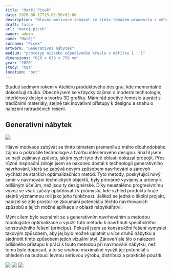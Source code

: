 ```yaml
---
title: "Matěj Picek"
date: 2020-08-17T15:02:56+02:00
description: "Hlavní motivace zabývat se tímto tématem pramenila z mého dlouhodobého zájmu o pokročilé technologie a tvorbu interiérového designu. Snažil jsem se najít zajímavý způsob, jakým bych tyto dvě oblasti dokázal propojit."
draft: false
url: "matej-picek"
owner: admin
name: "Matěj"
surname: "Picek"
artwork: "Generativní nábytek"
medium: "prototyp nízkého odpočivného křesla v měřítku 1 : 1"
dimensions: "620 x 630 x 759 mm"
year: "2020"
study: "mga"
location: "byt"
---
```


Studuji sedmým rokem v Ateliéru produktového designu, kde momentálně dokončuji studia. Obecně jsem se vždycky zajímal o moderní technologie, interiérový design a tvorbu 3D grafiky. Mám rád poctivé řemeslo a práci s tradičními materiály, stejně tak inovativní přístupy k designu a snahu o nalezení netradičních řešení.


## Generativní nábytek

![](/2020/picek/1.jpg)

Hlavní motivace zabývat se tímto tématem pramenila z mého dlouhodobého zájmu o pokročilé technologie a tvorbu interiérového designu. Snažil jsem se najít zajímavý způsob, jakým bych tyto dvě oblasti dokázal propojit. Přes různé inspirační zdroje jsem se nakonec dostal k technologii generativního navrhování, která se zabývá novým způsobem navrhování a zároveň vychází ze starších optimalizačních metod. Tyto metody, poskytující nový směr v navrhování technických objektů, byly primárně vyvíjeny a určeny k odlišným účelům, než jsou ty designérské. Díky neustálému progresivnímu vývoji se však začaly uplatňovat i v průmyslu, kde vzhled produktu hraje stejně významnou roli jako jeho funkčnost. Jelikož se jedná o školní projekt, nabízel se zde prostor ke zkoumání potenciálu těchto navrhovacích způsobů a jejich možné aplikace v oblasti nábytkářství.

Mým cílem bylo seznámit se s generativním navrhováním a metodou topologické optimalizace a využít tuto metodu k navrhnutí specifického konstrukčního řešení (principu). Pokusil jsem se konstrukční řešení vymyslet takovým způsobem, aby jej bylo možné uplatnit u více druhů nábytku a sjednotit tímto způsobem jejich vizuální styl. Zároveň ale šlo o nalezení odlišného přístupu k práci s touto metodou při navrhování nábytku, než tomu bylo doposud, a to se snahou maximálně využít její potenciál s ohledem na budoucí levnou sériovou výrobu, distribuci a praktické použití.

![](/2020/picek/2.jpg)
![](/2020/picek/3.jpg)
![](/2020/picek/4.jpg)
